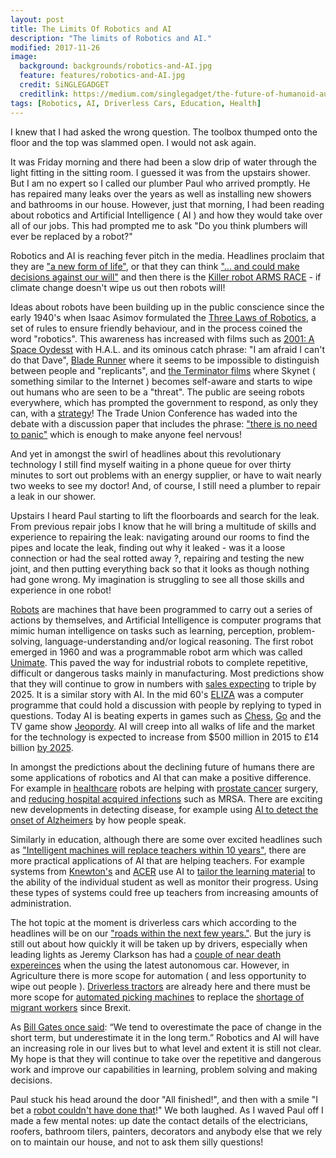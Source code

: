 ```yaml
---
layout: post
title: The Limits Of Robotics and AI
description: "The limits of Robotics and AI."
modified: 2017-11-26
image:
  background: backgrounds/robotics-and-AI.jpg
  feature: features/robotics-and-AI.jpg
  credit: SiNGLEGADGET
  creditlink: https://medium.com/singlegadget/the-future-of-humanoid-autonomous-robots-1ae6ff808f29
tags: [Robotics, AI, Driverless Cars, Education, Health]
---
```


I knew that I had asked the wrong question. The toolbox thumped onto the floor and the top was slammed open. I would not ask again.

It was Friday morning and there had been a slow drip of water through the light fitting in the sitting room. I guessed it was from the upstairs shower. But I am no expert so I called our plumber Paul who arrived promptly. He has repaired many leaks over the years as well as installing new showers and bathrooms in our house. However, just that morning, I had been reading about robotics and Artificial Intelligence ( AI ) and how they would take over all of our jobs. This had prompted me to ask "Do you think plumbers will ever be replaced by a robot?"

Robotics and AI is reaching fever pitch in the media.  Headlines proclaim that they are ["a new form of life"](http://www.mirror.co.uk/tech/this-new-form-life-stephen-11453107), or that they can think ["... and could make decisions against our will"](https://www.thesun.co.uk/tech/4875592/robots-can-be-self-aware-and-could-make-decisions-against-our-will/) and then there is the
[Killer robot ARMS RACE](https://www.dailystar.co.uk/news/latest-news/660811/Artificial-Intelligence-killer-robot-arms-race-world-war-US-UK-China-Russia-Israel) -  if climate change doesn't wipe us out then robots will!

Ideas about robots have been building up in the public conscience since the early 1940's when Isaac Asimov formulated the [Three Laws of Robotics](https://www.auburn.edu/~vestmon/robotics.html), a set of rules to ensure friendly behaviour, and in the process coined the word "robotics". This awareness has increased with films such as
[2001: A Space Oydesst](http://www.imdb.com/title/tt0062622/) with H.A.L. and its ominous catch phrase: "I am afraid I can't do that Dave", [Blade Runner](http://www.imdb.com/title/tt0083658/) where it seems to be  impossible to distinguish between people and "replicants", and
<a href="https://en.wikipedia.org/wiki/Terminator_(franchise)">the Terminator films</a> where Skynet ( something similar to the Internet ) becomes self-aware and starts to wipe out humans who are seen to be a "threat". The public are seeing robots everywhere, which has prompted the government to respond, as only they can, with a [strategy](https://publications.parliament.uk/pa/cm201617/cmselect/cmsctech/896/896.pdf)!  The Trade Union Conference has waded into the debate with a discussion paper that includes the phrase: ["there is no need to panic"](https://www.tuc.org.uk/sites/default/files/Shaping-our-digital-future.pdf) which is enough to make anyone feel nervous!

And yet in amongst the swirl of headlines about this revolutionary technology I still find myself waiting in a phone queue  for over thirty minutes to sort out problems with an energy supplier, or have to wait nearly two weeks to see my doctor! And, of course, I still need a plumber to repair a leak in our shower.

Upstairs I heard Paul starting to lift the floorboards and search for the leak. From previous repair jobs I know that he will bring a multitude of skills and experience to repairing the leak: navigating around our rooms to find the pipes and locate the leak, finding out why it leaked - was it a loose connection or had the seal rotted away ?, repairing and testing the new joint, and then putting everything back so that it looks as though nothing had gone wrong. My imagination is struggling to see all those skills and experience in one robot!

[Robots](https://blog.robotiq.com/whats-the-difference-between-robotics-and-artificial-intelligence) are  machines that have been programmed to carry out a series of actions by themselves,
and Artificial Intelligence is computer programs that mimic human intelligence on tasks such as learning, perception, problem-solving, language-understanding and/or logical reasoning. The first robot emerged in 1960 and was a programmable robot arm which was called [Unimate](https://en.wikipedia.org/wiki/Unimate). This paved the way for industrial robots to complete repetitive, difficult or dangerous tasks mainly in manufacturing. Most predictions show that they will continue to grow in numbers with [sales expecting](https://www.economist.com/blogs/graphicdetail/2017/03/daily-chart-19) to triple by 2025. It is a similar story with AI. In the mid 60's [ELIZA](https://en.wikipedia.org/wiki/ELIZA) was a computer programme that could hold a discussion with people by replying to typed in questions. Today AI is beating experts in games such as [Chess](http://fortune.com/2017/09/25/garry-kasparov-chess-strategy-artificial-intelligence-ai/wining),
[Go](https://www.theverge.com/2016/3/15/11213518/alphago-deepmind-go-match-5-result) and the TV game show [Jeopordy](http://www.nytimes.com/2011/02/17/science/17jeopardy-watson.html?pagewanted=all). AI will creep into all walks of life and the market for the technology is expected to increase from $500 million in 2015 to £14 billion
[by 2025](https://futurism.com/analysts-predict-that-artificial-intelligence-will-be-a-14-billion-industry-by-2023/).

In amongst the predictions about the declining future of humans there are some applications of robotics and AI that can make a positive difference. For example in [healthcare](http://medicalfuturist.com/robotics-healthcare/) robots are helping with [prostate cancer](http://www.davincisurgery.com/) surgery, and [reducing hospital acquired infections](https://www.xenex.com/how-uv-disinfection-works) such as MRSA. There are exciting new developments in detecting disease, for example using [AI to detect the onset of Alzheimers](http://www.telegraph.co.uk/technology/2017/08/28/inside-ai-healthcare-revolution-meeting-robots-can-detect-alzheimers/) by how people speak.

Similarly in education, although there are some over excited headlines such as ["Intelligent machines will replace teachers within 10 years"](http://www.independent.co.uk/news/education/education-news/intelligent-machines-replace-teachers-classroom-10-years-ai-robots-sir-anthony-sheldon-wellington-a7939931.html), there are more practical applications of AI that are helping teachers.  For example systems from [Knewton's](https://www.knewton.com/) and [ACER](https://www.acer.org/oars ) use AI to [tailor the learning material](https://er.educause.edu/articles/2016/10/adaptive-learning-systems-surviving-the-storm) to the ability of the individual student as well as monitor their progress. Using these types of systems could free up teachers from increasing amounts of administration.

The hot topic at the moment is driverless cars which according to the headlines will be on our ["roads within the next few years."](https://www.forbes.com/sites/oliviergarret/2017/03/03/10-million-self-driving-cars-will-hit-the-road-by-2020-heres-how-to-profit/#67f4160c7e50). But the jury is still out about how quickly it will be taken up by drivers, especially when leading lights as Jeremy Clarkson has had a [couple of near death expereinces](https://www.thesun.co.uk/motors/4947808/jeremy-clarkson-says-he-was-nearly-killed-when-a-driverless-car-made-two-huge-mistakes-on-the-m4/) when the using the latest autonomous car. However, in Agriculture there is more scope for automation ( and less opportunity to wipe out people ). [Driverless tractors](https://www.digitaltrends.com/cool-tech/automated-agriculture-can-robots-drones-ai-save-us-from-starvation/) are already here and there must be more scope for [automated picking machines](http://www.economist.com/node/15048711) to replace the [shortage of migrant workers](https://www.theguardian.com/environment/2017/jun/22/farms-hit-by-labour-shortage-as-migrant-workers-shun-racist-uk) since Brexit.

As [Bill Gates once said](https://davidcummings.org/2013/12/27/overestimate-the-next-two-years-and-underestimate-the-next-ten/):  “We tend to overestimate the pace of change in the short term, but underestimate it in the long term.” Robotics and AI will have an increasing role in our lives but to what level and extent it is still not clear. My hope is that they will continue to take over the repetitive and dangerous work and improve our capabilities in learning, problem solving and making decisions.

Paul stuck his head around the door "All finished!", and then with a smile "I bet a [robot couldn't have done that](http://www.nytimes.com/1996/09/29/magazine/white-collars-turn-blue.html)!" We both laughed. As I waved Paul off I made a few mental notes: up date the contact details of the electricians, roofers, bathroom tilers, painters, decorators and anybody else that we rely on to maintain our house, and not to ask them silly questions!
